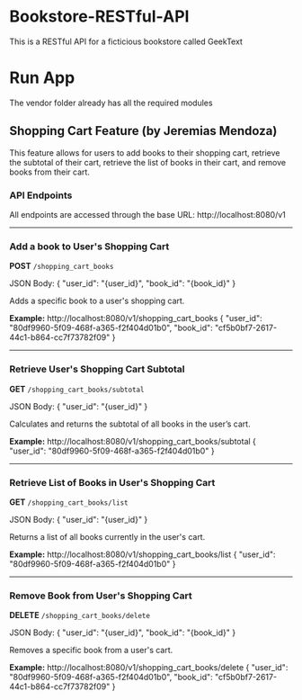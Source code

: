 # Bookstore-RESTful-API

This is a RESTful API for a ficticious bookstore called GeekText

# Run App

The vendor folder already has all the required modules

## Shopping Cart Feature (by Jeremias Mendoza)

This feature allows for users to add books to their shopping cart, retrieve the subtotal of their cart, retrieve the list of books in their cart, and remove books from their cart.

### API Endpoints

All endpoints are accessed through the base URL: http://localhost:8080/v1

--- 

### Add a book to User's Shopping Cart

**POST** `/shopping_cart_books`

JSON Body:
{
    "user_id": "{user_id}",
    "book_id": "{book_id}"
}

Adds a specific book to a user's shopping cart.

**Example:** http://localhost:8080/v1/shopping_cart_books
{
    "user_id": "80df9960-5f09-468f-a365-f2f404d01b0",
    "book_id": "cf5b0bf7-2617-44c1-b864-cc7f73782f09"
}

---

### Retrieve User's Shopping Cart Subtotal

**GET** `/shopping_cart_books/subtotal`

JSON Body:
{
    "user_id": "{user_id}"
}

Calculates and returns the subtotal of all books in the user’s cart.

**Example:** http://localhost:8080/v1/shopping_cart_books/subtotal
{
    "user_id": "80df9960-5f09-468f-a365-f2f404d01b0"
}

---

### Retrieve List of Books in User's Shopping Cart

**GET** `/shopping_cart_books/list`

JSON Body:
{
    "user_id": "{user_id}"
}

Returns a list of all books currently in the user's cart.

**Example:** http://localhost:8080/v1/shopping_cart_books/list
{
    "user_id": "80df9960-5f09-468f-a365-f2f404d01b0"
}

---

### Remove Book from User's Shopping Cart

**DELETE** `/shopping_cart_books/delete`

JSON Body:
{
    "user_id": "{user_id}",
    "book_id": "{book_id}"
}

Removes a specific book from a user's cart.

**Example:** http://localhost:8080/v1/shopping_cart_books/delete
{
    "user_id": "80df9960-5f09-468f-a365-f2f404d01b0",
    "book_id": "cf5b0bf7-2617-44c1-b864-cc7f73782f09"
}



